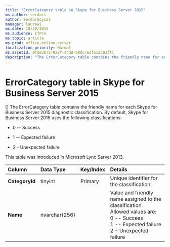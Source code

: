 ```yaml
---
title: "ErrorCategory table in Skype for Business Server 2015"
ms.author: serdars
author: SerdarSoysal
manager: laurawi
ms.date: 10/20/2015
ms.audience: ITPro
ms.topic: article
ms.prod: office-online-server
localization_priority: Normal
ms.assetid: 0fde3b73-9a2f-44dd-b8dc-6df512303ff1
description: "The ErrorCategory table contains the friendly name for each Skype for Business Server 2015 diagnostic classification. By default, Skype for Business Server 2015 uses the following classifications:"
---
```


# ErrorCategory table in Skype for Business Server 2015
[]
The ErrorCategory table contains the friendly name for each Skype for Business Server 2015 diagnostic classification. By default, Skype for Business Server 2015 uses the following classifications:
  
- 0 -- Success
    
- 1 -- Expected failure
    
- 2 - Unexpected failure
    
This table was introduced in Microsoft Lync Server 2013.
  
|**Column**|**Data Type**|**Key/Index**|**Details**|
|:-----|:-----|:-----|:-----|
|**CategoryId** <br/> |tinyint  <br/> |Primary  <br/> |Unique identifier for the classification.  <br/> |
|**Name** <br/> |nvarchar(256)  <br/> || Value and friendly name assigned to the classification. Allowed values are: <br/>  0 -- Success <br/>  1 -- Expected failure <br/>  2 - Unexpected failure <br/> |
   

